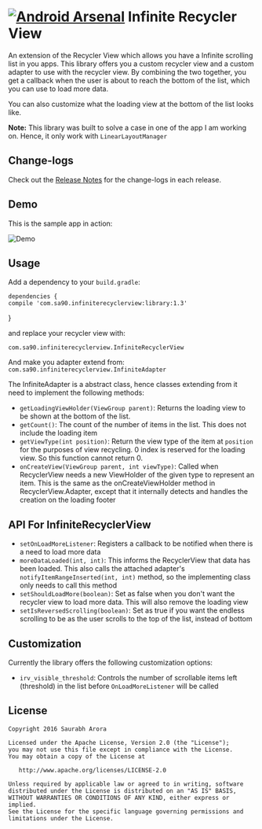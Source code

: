 [![Android Arsenal](https://img.shields.io/badge/Android%20Arsenal-InfiniteRecyclerView-green.svg?style=true)](https://android-arsenal.com/details/1/3277)
Infinite Recycler View
=================

An extension of the Recycler View which allows you have a Infinite scrolling list in you apps. This library offers you a custom recycler view and a custom adapter to use with the recycler view. By combining the two together, you get a callback when the user is about to reach the bottom of the list, which you can use to load more data.

You can also customize what the loading view at the bottom of the list looks like.

**Note:** This library was built to solve a case in one of the app I am working on. Hence, it only work with `LinearLayoutManager`

Change-logs
-------
Check out the [Release Notes](https://github.com/saurabharora90/InfiniteRecyclerView/releases "Releases") for the change-logs in each release.

Demo
-------
This is the sample app in action:

![Demo](https://raw.githubusercontent.com/saurabharora90/InfiniteRecyclerView/master/assets/demo.gif)

Usage
-------
Add a dependency to your `build.gradle`:

    dependencies {
    compile 'com.sa90.infiniterecyclerview:library:1.3'
}

and replace your recycler view with:

`com.sa90.infiniterecyclerview.InfiniteRecyclerView`

And make you adapter extend from:
`com.sa90.infiniterecyclerview.InfiniteAdapter`

The InfiniteAdapter is a abstract class, hence classes extending from it need to implement the following methods:

 - `getLoadingViewHolder(ViewGroup parent)`: Returns the loading view to be shown at the bottom of the list.
 - `getCount()`: The count of the number of items in the list. This does not include the loading item
 - `getViewType(int position)`: Return the view type of the item at `position` for the purposes of view recycling. 0 index is reserved for the loading view. So this function cannot return 0.
 - `onCreateView(ViewGroup parent, int viewType)`: Called when RecyclerView needs a new ViewHolder of the given type to represent an item. This is the same as the onCreateViewHolder method in RecyclerView.Adapter, except that it internally detects and handles the creation on the loading footer

API For InfiniteRecyclerView
-------
 - `setOnLoadMoreListener`: Registers a callback to be notified when there is a need to load more data
 - `moreDataLoaded(int, int)`: This informs the RecyclerView that data has been loaded. This also calls the attached adapter's `notifyItemRangeInserted(int, int)` method, so the implementing class only needs to call this method
 - `setShouldLoadMore(boolean)`: Set as false when you don't want the recycler view to load more data. This will also remove the loading view
 - `setIsReversedScrolling(boolean)`: Set as true if you want the endless scrolling to be as the user scrolls to the top of the list, instead of bottom

Customization
-------
Currently the library offers the following customization options:

 - `irv_visible_threshold`: Controls the number of scrollable items left (threshold) in the list before `OnLoadMoreListener` will be called

License
-------

    Copyright 2016 Saurabh Arora

    Licensed under the Apache License, Version 2.0 (the "License");
    you may not use this file except in compliance with the License.
    You may obtain a copy of the License at

       http://www.apache.org/licenses/LICENSE-2.0

    Unless required by applicable law or agreed to in writing, software
    distributed under the License is distributed on an "AS IS" BASIS,
    WITHOUT WARRANTIES OR CONDITIONS OF ANY KIND, either express or implied.
    See the License for the specific language governing permissions and
    limitations under the License.

